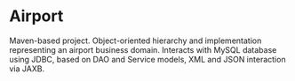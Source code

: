 # Airport
Maven-based project. Object-oriented hierarchy and implementation representing an airport business domain. Interacts with MySQL database using JDBC, based on DAO and Service models, XML and JSON interaction via JAXB.
